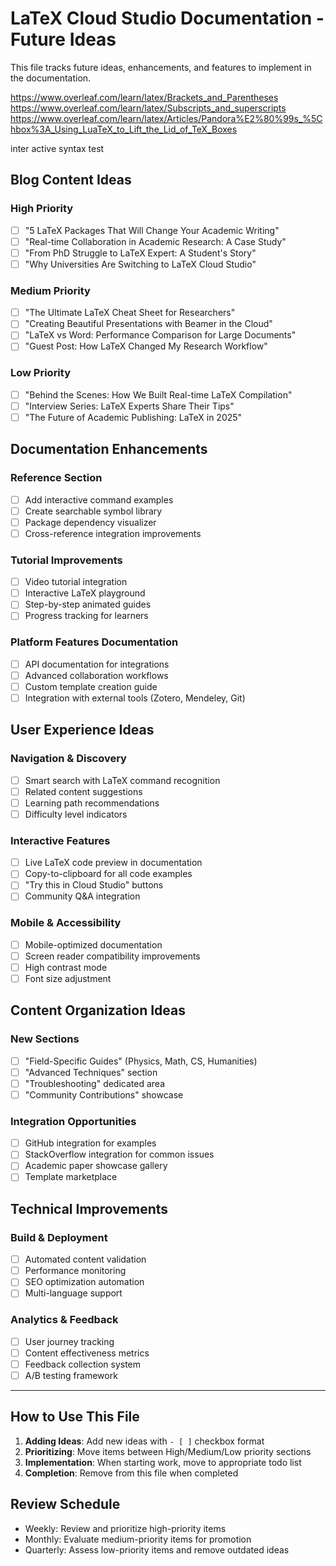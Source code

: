 # LaTeX Cloud Studio Documentation - Future Ideas

This file tracks future ideas, enhancements, and features to implement in the documentation.



https://www.overleaf.com/learn/latex/Brackets_and_Parentheses
https://www.overleaf.com/learn/latex/Subscripts_and_superscripts
https://www.overleaf.com/learn/latex/Articles/Pandora%E2%80%99s_%5Chbox%3A_Using_LuaTeX_to_Lift_the_Lid_of_TeX_Boxes

inter active syntax test


## Blog Content Ideas

### High Priority
- [ ] "5 LaTeX Packages That Will Change Your Academic Writing"
- [ ] "Real-time Collaboration in Academic Research: A Case Study"
- [ ] "From PhD Struggle to LaTeX Expert: A Student's Story"
- [ ] "Why Universities Are Switching to LaTeX Cloud Studio"

### Medium Priority
- [ ] "The Ultimate LaTeX Cheat Sheet for Researchers"
- [ ] "Creating Beautiful Presentations with Beamer in the Cloud"
- [ ] "LaTeX vs Word: Performance Comparison for Large Documents"
- [ ] "Guest Post: How LaTeX Changed My Research Workflow"

### Low Priority
- [ ] "Behind the Scenes: How We Built Real-time LaTeX Compilation"
- [ ] "Interview Series: LaTeX Experts Share Their Tips"
- [ ] "The Future of Academic Publishing: LaTeX in 2025"

## Documentation Enhancements

### Reference Section
- [ ] Add interactive command examples
- [ ] Create searchable symbol library
- [ ] Package dependency visualizer
- [ ] Cross-reference integration improvements

### Tutorial Improvements
- [ ] Video tutorial integration
- [ ] Interactive LaTeX playground
- [ ] Step-by-step animated guides
- [ ] Progress tracking for learners

### Platform Features Documentation
- [ ] API documentation for integrations
- [ ] Advanced collaboration workflows
- [ ] Custom template creation guide
- [ ] Integration with external tools (Zotero, Mendeley, Git)

## User Experience Ideas

### Navigation & Discovery
- [ ] Smart search with LaTeX command recognition
- [ ] Related content suggestions
- [ ] Learning path recommendations
- [ ] Difficulty level indicators

### Interactive Features
- [ ] Live LaTeX code preview in documentation
- [ ] Copy-to-clipboard for all code examples
- [ ] "Try this in Cloud Studio" buttons
- [ ] Community Q&A integration

### Mobile & Accessibility
- [ ] Mobile-optimized documentation
- [ ] Screen reader compatibility improvements
- [ ] High contrast mode
- [ ] Font size adjustment

## Content Organization Ideas

### New Sections
- [ ] "Field-Specific Guides" (Physics, Math, CS, Humanities)
- [ ] "Advanced Techniques" section
- [ ] "Troubleshooting" dedicated area
- [ ] "Community Contributions" showcase

### Integration Opportunities
- [ ] GitHub integration for examples
- [ ] StackOverflow integration for common issues
- [ ] Academic paper showcase gallery
- [ ] Template marketplace

## Technical Improvements

### Build & Deployment
- [ ] Automated content validation
- [ ] Performance monitoring
- [ ] SEO optimization automation
- [ ] Multi-language support

### Analytics & Feedback
- [ ] User journey tracking
- [ ] Content effectiveness metrics
- [ ] Feedback collection system
- [ ] A/B testing framework

---

## How to Use This File

1. **Adding Ideas**: Add new ideas with `- [ ]` checkbox format
2. **Prioritizing**: Move items between High/Medium/Low priority sections
3. **Implementation**: When starting work, move to appropriate todo list
4. **Completion**: Remove from this file when completed

## Review Schedule

- Weekly: Review and prioritize high-priority items
- Monthly: Evaluate medium-priority items for promotion
- Quarterly: Assess low-priority items and remove outdated ideas